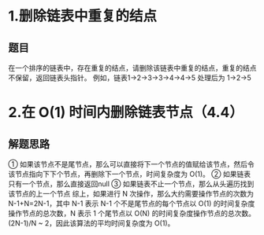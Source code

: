 # 1.删除链表中重复的结点
## 题目
在一个排序的链表中，存在重复的结点，请删除该链表中重复的结点，重复的结点不保留，返回链表头指针。 例如，链表1->2->3->3->4->4->5 处理后为 1->2->5

# 2.在 O(1) 时间内删除链表节点（4.4）
## 解题思路
  ① 如果该节点不是尾节点，那么可以直接将下一个节点的值赋给该节点，然后令该节点指向下下个节点，再删除下一个节点，时间复杂度为 O(1)。
  ② 如果链表只有一个节点，那么直接返回null
  ③ 如果链表不止一个节点，那么从头遍历找到该节点的上一个节点
 综上，如果进行 N 次操作，那么大约需要操作节点的次数为 N-1+N=2N-1，其中 N-1 表示 N-1 个不是尾节点的每个节点以 O(1) 的时间复杂度操作节点的总次数，N 表示 1 个尾节点以 O(N) 的时间复杂度操作节点的总次数。(2N-1)/N ~ 2，因此该算法的平均时间复杂度为 O(1)。
